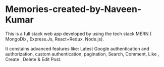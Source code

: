 # Memories-created-by-Naveen-Kumar
This is a full stack web app developed by using the tech stack MERN ( MongoDb , Express.Js, React+Redux, Node.js).

It constains advanced features like: Latest Google authentication and authorization, custom authentication, pagination, Search, Comment, Like , Create , Delete & Edit Post. 
